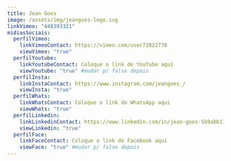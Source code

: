 ```yaml
---
title: Jean Goes
image: /assets/img/jeangoes-logo.svg
linkVimeo: "448393321"
midiasSociais:
  perfilVimeo:
    linkVimeoContact: https://vimeo.com/user72822778
    viewVimeo: "true"
  perfilYoutube:
    linkYoutubeContact: Coloque o link do YouTube aqui
    viewYoutube: "true" #mudar p/ false depois 
  perfilInsta:
    linkInstaContact: https://www.instagram.com/jeangoes_/
    viewInsta: "true"
  perfilWhats:
    linkWhatsContact: Coloque o link do WhatsApp aqui
    viewWhats: "true"
  perfilLinkedin:
    linkLinkedinContact: https://www.linkedin.com/in/jean-goes-5b9abb11a/
    viewLinkedin: "true"
  perfilFace:
    linkFaceContact: Coloque o link do Facebook aqui
    viewFace: "true" #mudar p/ false depois 
---
```

